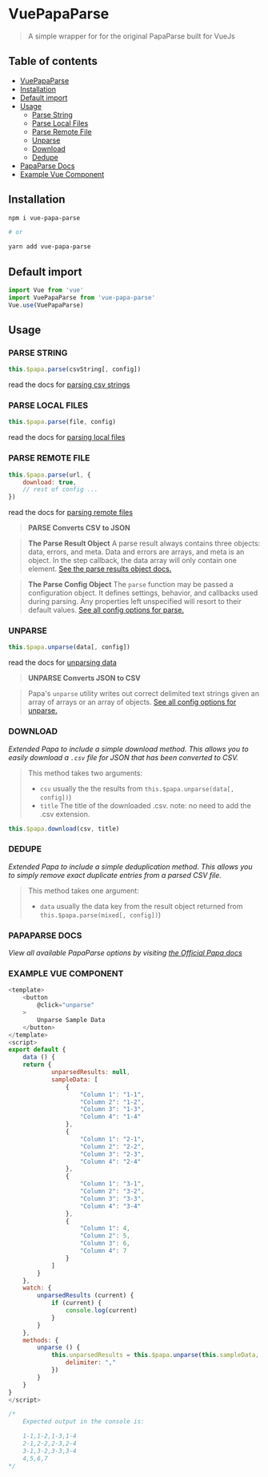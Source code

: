 # VuePapaParse

> A simple wrapper for for the original PapaParse built for VueJs

## Table of contents
* [VuePapaParse](#vuepapaparse)
* [Installation](#installation)
* [Default import](#default-import)
* [Usage](#usage)
  * [Parse String](#parse-string)
  * [Parse Local Files](#parse-local-files)
  * [Parse Remote File](#parse-remote-file)
  * [Unparse](#unparse)
  * [Download](#download)
  * [Dedupe](#dedupe)
* [PapaParse Docs](#papaparse-docs)
* [Example Vue Component](#example-vue-component)

## Installation

```bash
npm i vue-papa-parse

# or

yarn add vue-papa-parse
```
## Default import
```javascript
import Vue from 'vue'
import VuePapaParse from 'vue-papa-parse'
Vue.use(VuePapaParse)
```

## Usage

### PARSE STRING
```javascript
this.$papa.parse(csvString[, config])
```
read the docs for [parsing csv strings](https://www.papaparse.com/docs#strings)

### PARSE LOCAL FILES
```javascript
this.$papa.parse(file, config)
```
read the docs for [parsing local files](https://www.papaparse.com/docs#local-files)

### PARSE REMOTE FILE
```javascript
this.$papa.parse(url, {
	download: true,
	// rest of config ...
})
```
read the docs for [parsing remote files](https://www.papaparse.com/docs#remote-files)
>**PARSE Converts CSV to JSON**

>**The Parse Result Object**
>A parse result always contains three objects: data, errors, and meta. Data and errors are arrays, and meta is an object. In the step callback, the data array will only contain one element. [See the parse results object docs.](https://www.papaparse.com/docs#results)

>**The Parse Config Object**
>The  `parse`  function may be passed a configuration object. It defines settings, behavior, and callbacks used during parsing. Any properties left unspecified will resort to their default values. [See all config options for parse.](https://www.papaparse.com/docs#config)

### UNPARSE
```javascript
this.$papa.unparse(data[, config])
```
read the docs for [unparsing data](https://www.papaparse.com/docs#unparse)

>**UNPARSE Converts JSON to CSV**

> Papa's  `unparse`  utility writes out correct delimited text strings given an array of arrays or an array of objects. [See all config options for unparse.](https://www.papaparse.com/docs#unparse-config-default)

### DOWNLOAD
*Extended Papa to include a simple download method. This allows you to easily download a ```.csv``` file for JSON that has been converted to CSV.*

> This method takes two arguments:
>
> - ```csv``` usually the the results from ```this.$papa.unparse(data[, config])```)
> - ```title``` The title of the downloaded .csv.
	 note: no need to add the .csv extension.

```javascript
this.$papa.download(csv, title)
```

### DEDUPE
*Extended Papa to include a simple deduplication method. This allows you to simply remove exact duplicate entries from a parsed CSV file.*

> This method takes one argument:
>
> - ```data``` usually the data key from the result object returned from ```this.$papa.parse(mixed[, config])```)

### PAPAPARSE DOCS
*View all available PapaParse options by visiting [the Official Papa docs](https://www.papaparse.com/docs)*

### EXAMPLE VUE COMPONENT
```javascript
<template>
	<button
		@click="unparse"
	>
		Unparse Sample Data
	</button>
</template>
<script>
export default {
	data () {
    return {
			unparsedResults: null,
			sampleData: [
				{
				    "Column 1": "1-1",
				    "Column 2": "1-2",
				    "Column 3": "1-3",
				    "Column 4": "1-4"
				},
				{
				    "Column 1": "2-1",
				    "Column 2": "2-2",
				    "Column 3": "2-3",
				    "Column 4": "2-4"
				},
				{
				    "Column 1": "3-1",
				    "Column 2": "3-2",
				    "Column 3": "3-3",
				    "Column 4": "3-4"
				},
				{
				    "Column 1": 4,
				    "Column 2": 5,
				    "Column 3": 6,
				    "Column 4": 7
				}
			]
		}
	},
	watch: {
		unparsedResults (current) {
			if (current) {
				console.log(current)
			}
		}
	},
	methods: {
		unparse () {
			this.unparsedResults = this.$papa.unparse(this.sampleData, {
				delimiter: ","
			})
		}
	}
}
</script>

/*
	Expected output in the console is:

	1-1,1-2,1-3,1-4
	2-1,2-2,2-3,2-4
	3-1,3-2,3-3,3-4
	4,5,6,7
*/
```
